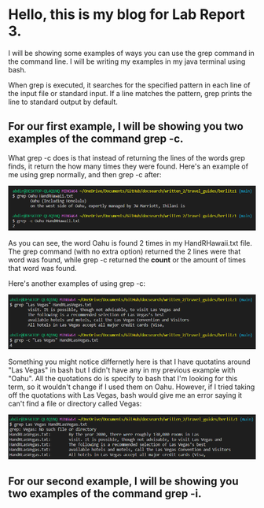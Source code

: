 # Hello, this is my blog for Lab Report 3.
I will be showing some examples of ways you can use the grep command in the command line.
I will be writing my examples in my java terminal using bash.

When grep is executed, it searches for the specified pattern in each line of the input file or standard input. If a line matches the pattern, grep prints the line to standard output by default.

## For our first example, I will be showing you two examples of the command grep -c.
What grep -c does is that instead of returning the lines of the words grep finds, it return the how many times they were found. Here's an example of me using grep normally, and then grep -c after:


![Image](https://raw.githubusercontent.com/a7mohamed/cse15l-lab-reports/main/GrepCommand1%231.png)

As you can see, the word Oahu is found 2 times in my HandRHawaii.txt file. The grep command (with no extra option) returned the 2 lines were that word was found, while grep -c returned the **count** or the amount of times that word was found.

Here's another examples of using grep -c:

![Image](https://raw.githubusercontent.com/a7mohamed/cse15l-lab-reports/main/GrepCommand1%232.png)

Something you might notice differnetly here is that I have quotatins around "Las Vegas" in bash but I didn't have any in my previous example with "Oahu". All the quotations do is specify to bash that I'm looking for this term, so it wouldn't change if I used them on Oahu. However, if I tried taking off the quotations with Las Vegas, bash would give me an error saying it can't find a file or directory called Vegas:

![Image](https://raw.githubusercontent.com/a7mohamed/cse15l-lab-reports/main/GrepError1.png)

## For our second example, I will be showing you two examples of the command grep -i.

